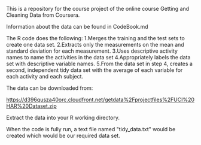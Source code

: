 
This is a repository for the course project of the online course Getting and Cleaning Data from Coursera.

Information about the data can be found in CodeBook.md 

The R code does the following:
1.Merges the training and the test sets to create one data set. 
2.Extracts only the measurements on the mean and standard deviation for each measurement. 
3.Uses descriptive activity names to name the activities in the data set 
4.Appropriately labels the data set with descriptive variable names. 
5.From the data set in step 4, creates a second, independent tidy data set with the average of each variable 
for each activity and each subject.

The data can be downloaded from:

https://d396qusza40orc.cloudfront.net/getdata%2Fprojectfiles%2FUCI%20HAR%20Dataset.zip

Extract the data into your R working directory.

When the code is fully run, a text file named "tidy_data.txt" would be created which would be our required data set.
